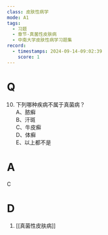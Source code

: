 ```yaml
---
class: 皮肤性病学
mode: A1
tags:
  - 习题
  - 章节-真菌性皮肤病
  - 中南大学皮肤性病学习题集
record:
  - timestamps: 2024-09-14-09:02:39
    score: 1
---
```


# Q
10. 下列哪种疾病不属于真菌病？  
A、脓癣  
B、汗斑  
C、牛皮癣  
D、体癣  
E、以上都不是  
# A
C
# D
1. [[真菌性皮肤病]]